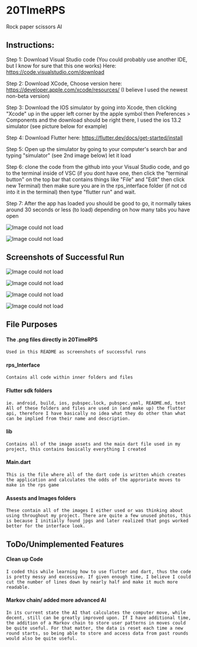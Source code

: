 # 20TImeRPS
Rock paper scissors AI

## Instructions:

Step 1: Download Visual Studio code (You could probably use another IDE, but I know for sure that this one works) Here: https://code.visualstudio.com/download

Step 2: Download XCode, Choose version here: https://developer.apple.com/xcode/resources/
    (I believe I used the newest non-beta version)

Step 3: Download the IOS simulator by going into Xcode, then clicking "Xcode" up in the upper left corner by the apple symbol then Preferences > Components and the download should be right there, I used the ios 13.2 simulator (see picture below for example)

Step 4: Download Flutter here: https://flutter.dev/docs/get-started/install

Step 5: Open up the simulator by going to your computer's search bar and typing "simulator" (see 2nd image below)
    let it load

Step 6: clone the code from the github into your Visual Studio code, and go to the terminal inside of VSC (if you dont have one, then click the "terminal button" on the top bar that contains things like "File" and "Edit" then click new Terminal) then make sure you are in the rps_interface folder (if not cd into it in the terminal) then type "flutter run" and wait. 

Step 7: After the app has loaded you should be good to go, it normally takes around 30 seconds or less (to load) depending on how many tabs you have open

![Image could not load](Instructions.png)

![Image could not load](Simulator.png)

## Screenshots of Successful Run

![Image could not load](HomePage.png)

![Image could not load](GuessPage.png)

![Image could not load](GamePage.png)

![Image could not load](FinalResults.png)

## File Purposes

#### The .png files directly in 20TimeRPS
    Used in this README as screenshots of successful runs

#### rps_Interface 
    Contains all code within inner folders and files
    
#### Flutter sdk folders 
    ie. android, build, ios, pubspec.lock, pubspec.yaml, README.md, test
    All of these folders and files are used in (and make up) the flutter api, therefore I have basically no idea what they do other than what can be implied from their name and description. 
    
#### lib
    Contains all of the image assets and the main dart file used in my project, this contains basically everything I created
    
#### Main.dart
    This is the file where all of the dart code is written which creates the application and calculates the odds of the approriate moves to make in the rps game
    
#### Assests and Images folders
    These contain all of the images I either used or was thinking about using throughout my project. There are quite a few unused photos, this is because I initially found jpgs and later realized that pngs worked better for the interface look.


## ToDo/Unimplemented Features
#### Clean up Code
    I coded this while learning how to use flutter and dart, thus the code is pretty messy and excessive. If given enough time, I believe I could cut the number of lines down by nearly half and make it much more readable.

#### Markov chain/ added more advanced AI
    In its current state the AI that calculates the computer move, while decent, still can be greatly improved upon. If I have additional time, the addition of a Markov chain to store user patterns in moves could be quite useful. For that matter, the data is reset each time a new round starts, so being able to store and access data from past rounds would also be quite useful. 

